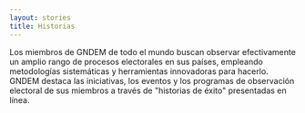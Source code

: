 ```yaml
---
layout: stories
title: Historias
---
```


Los miembros de GNDEM de todo el mundo buscan observar efectivamente un amplio rango de procesos electorales en sus países, empleando metodologías sistemáticas y herramientas innovadoras para hacerlo. GNDEM destaca las iniciativas, los eventos y los programas de observación electoral de sus miembros a través de "historias de éxito" presentadas en línea.
